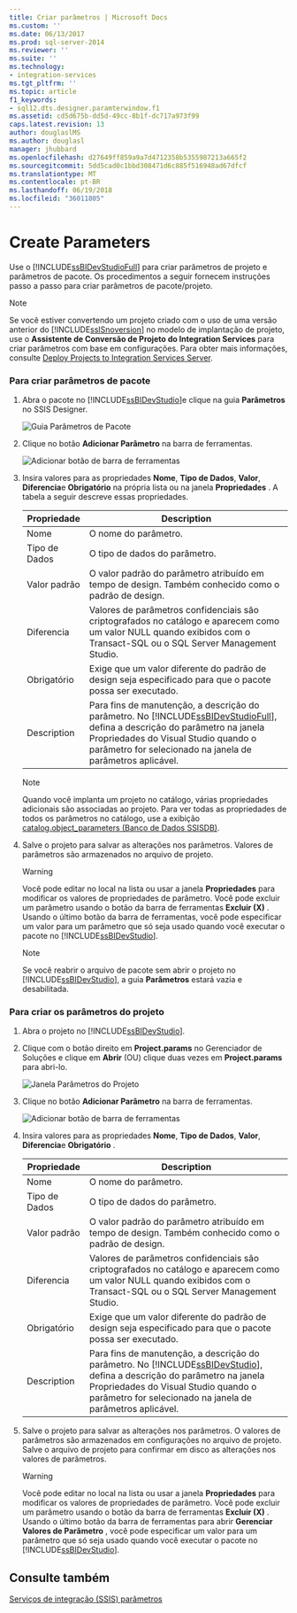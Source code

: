 ```yaml
---
title: Criar parâmetros | Microsoft Docs
ms.custom: ''
ms.date: 06/13/2017
ms.prod: sql-server-2014
ms.reviewer: ''
ms.suite: ''
ms.technology:
- integration-services
ms.tgt_pltfrm: ''
ms.topic: article
f1_keywords:
- sql12.dts.designer.paramterwindow.f1
ms.assetid: cd5d675b-dd5d-49cc-8b1f-dc717a973f99
caps.latest.revision: 13
author: douglaslMS
ms.author: douglasl
manager: jhubbard
ms.openlocfilehash: d27649ff859a9a7d4712358b5355987213a665f2
ms.sourcegitcommit: 5dd5cad0c1bbd308471d6c885f516948ad67dfcf
ms.translationtype: MT
ms.contentlocale: pt-BR
ms.lasthandoff: 06/19/2018
ms.locfileid: "36011805"
---
```

# <a name="create-parameters"></a>Create Parameters
  Use o [!INCLUDE[ssBIDevStudioFull](../includes/ssbidevstudiofull-md.md)] para criar parâmetros de projeto e parâmetros de pacote. Os procedimentos a seguir fornecem instruções passo a passo para criar parâmetros de pacote/projeto.  
  
> [!NOTE]  
>  Se você estiver convertendo um projeto criado com o uso de uma versão anterior do [!INCLUDE[ssISnoversion](../includes/ssisnoversion-md.md)] no modelo de implantação de projeto, use o **Assistente de Conversão de Projeto do Integration Services** para criar parâmetros com base em configurações. Para obter mais informações, consulte [Deploy Projects to Integration Services Server](../../2014/integration-services/deploy-projects-to-integration-services-server.md).  
  
### <a name="to-create-package-parameters"></a>Para criar parâmetros de pacote  
  
1.  Abra o pacote no [!INCLUDE[ssBIDevStudio](../includes/ssbidevstudio-md.md)]e clique na guia **Parâmetros** no SSIS Designer.  
  
     ![Guia Parâmetros de Pacote](media/denali-package-parameters.gif "Guia Parâmetros de Pacote")  
  
2.  Clique no botão **Adicionar Parâmetro** na barra de ferramentas.  
  
     ![Adicionar botão de barra de ferramentas](media/denali-parameter-add.gif "Adicionar botão de barra de ferramentas")  
  
3.  Insira valores para as propriedades **Nome**, **Tipo de Dados**, **Valor**, **Diferencia**e **Obrigatório** na própria lista ou na janela **Propriedades** . A tabela a seguir descreve essas propriedades.  
  
    |Propriedade|Description|  
    |--------------|-----------------|  
    |Nome|O nome do parâmetro.|  
    |Tipo de Dados|O tipo de dados do parâmetro.|  
    |Valor padrão|O valor padrão do parâmetro atribuído em tempo de design. Também conhecido como o padrão de design.|  
    |Diferencia|Valores de parâmetros confidenciais são criptografados no catálogo e aparecem como um valor NULL quando exibidos com o Transact-SQL ou o SQL Server Management Studio.|  
    |Obrigatório|Exige que um valor diferente do padrão de design seja especificado para que o pacote possa ser executado.|  
    |Description|Para fins de manutenção, a descrição do parâmetro. No [!INCLUDE[ssBIDevStudioFull](../includes/ssbidevstudiofull-md.md)], defina a descrição do parâmetro na janela Propriedades do Visual Studio quando o parâmetro for selecionado na janela de parâmetros aplicável.|  
  
    > [!NOTE]  
    >  Quando você implanta um projeto no catálogo, várias propriedades adicionais são associadas ao projeto. Para ver todas as propriedades de todos os parâmetros no catálogo, use a exibição [catalog.object_parameters &#40;Banco de Dados SSISDB&#41;](/sql/integration-services/system-views/catalog-object-parameters-ssisdb-database).  
  
4.  Salve o projeto para salvar as alterações nos parâmetros. Valores de parâmetros são armazenados no arquivo de projeto.  
  
    > [!WARNING]  
    >  Você pode editar no local na lista ou usar a janela **Propriedades** para modificar os valores de propriedades de parâmetro. Você pode excluir um parâmetro usando o botão da barra de ferramentas **Excluir (X)** . Usando o último botão da barra de ferramentas, você pode especificar um valor para um parâmetro que só seja usado quando você executar o pacote no [!INCLUDE[ssBIDevStudio](../includes/ssbidevstudio-md.md)].  
  
    > [!NOTE]  
    >  Se você reabrir o arquivo de pacote sem abrir o projeto no [!INCLUDE[ssBIDevStudio](../includes/ssbidevstudio-md.md)], a guia **Parâmetros** estará vazia e desabilitada.  
  
### <a name="to-create-project-parameters"></a>Para criar os parâmetros do projeto  
  
1.  Abra o projeto no [!INCLUDE[ssBIDevStudio](../includes/ssbidevstudio-md.md)].  
  
2.  Clique com o botão direito em **Project.params** no Gerenciador de Soluções e clique em **Abrir** (OU) clique duas vezes em **Project.params** para abri-lo.  
  
     ![Janela Parâmetros do Projeto](media/denali-project-parameters.gif "Janela Parâmetros do Projeto")  
  
3.  Clique no botão **Adicionar Parâmetro** na barra de ferramentas.  
  
     ![Adicionar botão de barra de ferramentas](media/denali-parameter-add.gif "Adicionar botão de barra de ferramentas")  
  
4.  Insira valores para as propriedades **Nome**, **Tipo de Dados**, **Valor**, **Diferencia**e **Obrigatório** .  
  
    |Propriedade|Description|  
    |--------------|-----------------|  
    |Nome|O nome do parâmetro.|  
    |Tipo de Dados|O tipo de dados do parâmetro.|  
    |Valor padrão|O valor padrão do parâmetro atribuído em tempo de design. Também conhecido como o padrão de design.|  
    |Diferencia|Valores de parâmetros confidenciais são criptografados no catálogo e aparecem como um valor NULL quando exibidos com o Transact-SQL ou o SQL Server Management Studio.|  
    |Obrigatório|Exige que um valor diferente do padrão de design seja especificado para que o pacote possa ser executado.|  
    |Description|Para fins de manutenção, a descrição do parâmetro. No [!INCLUDE[ssBIDevStudio](../includes/ssbidevstudio-md.md)], defina a descrição do parâmetro na janela Propriedades do Visual Studio quando o parâmetro for selecionado na janela de parâmetros aplicável.|  
  
5.  Salve o projeto para salvar as alterações nos parâmetros. O valores de parâmetros são armazenados em configurações no arquivo de projeto. Salve o arquivo de projeto para confirmar em disco as alterações nos valores de parâmetros.  
  
    > [!WARNING]  
    >  Você pode editar no local na lista ou usar a janela **Propriedades** para modificar os valores de propriedades de parâmetro. Você pode excluir um parâmetro usando o botão da barra de ferramentas **Excluir (X)** . Usando o último botão da barra de ferramentas para abrir **Gerenciar Valores de Parâmetro** , você pode especificar um valor para um parâmetro que só seja usado quando você executar o pacote no [!INCLUDE[ssBIDevStudio](../includes/ssbidevstudio-md.md)].  
  
## <a name="see-also"></a>Consulte também  
 [Serviços de integração &#40;SSIS&#41; parâmetros](integration-services-ssis-package-and-project-parameters.md)  
  
  

